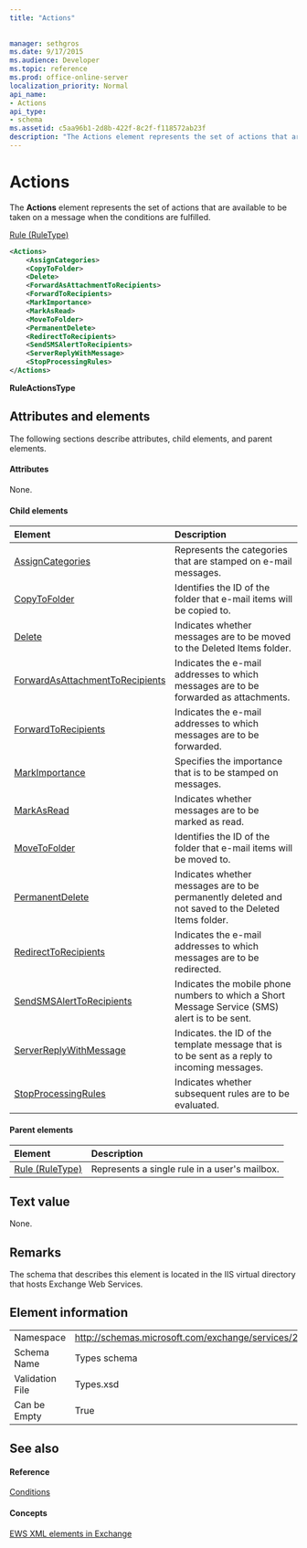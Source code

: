 ```yaml
---
title: "Actions"
 
 
manager: sethgros
ms.date: 9/17/2015
ms.audience: Developer
ms.topic: reference
ms.prod: office-online-server
localization_priority: Normal
api_name:
- Actions
api_type:
- schema
ms.assetid: c5aa96b1-2d8b-422f-8c2f-f118572ab23f
description: "The Actions element represents the set of actions that are available to be taken on a message when the conditions are fulfilled."
---
```


# Actions

The **Actions** element represents the set of actions that are available to be taken on a message when the conditions are fulfilled. 
  
[Rule (RuleType)](rule-ruletype.md)
  
```XML
<Actions>
    <AssignCategories>
    <CopyToFolder>
    <Delete>
    <ForwardAsAttachmentToRecipients>
    <ForwardToRecipients>
    <MarkImportance>
    <MarkAsRead>
    <MoveToFolder>
    <PermanentDelete>
    <RedirectToRecipients>
    <SendSMSAlertToRecipients>
    <ServerReplyWithMessage>
    <StopProcessingRules>
</Actions>
```

 **RuleActionsType**
## Attributes and elements

The following sections describe attributes, child elements, and parent elements.
  
#### Attributes

None.
  
#### Child elements

|**Element**|**Description**|
|:-----|:-----|
|[AssignCategories](assigncategories.md) <br/> |Represents the categories that are stamped on e-mail messages.  <br/> |
|[CopyToFolder](copytofolder.md) <br/> |Identifies the ID of the folder that e-mail items will be copied to.  <br/> |
|[Delete](delete.md) <br/> |Indicates whether messages are to be moved to the Deleted Items folder.  <br/> |
|[ForwardAsAttachmentToRecipients](forwardasattachmenttorecipients.md) <br/> |Indicates the e-mail addresses to which messages are to be forwarded as attachments.  <br/> |
|[ForwardToRecipients](forwardtorecipients.md) <br/> |Indicates the e-mail addresses to which messages are to be forwarded.  <br/> |
|[MarkImportance](markimportance.md) <br/> |Specifies the importance that is to be stamped on messages.  <br/> |
|[MarkAsRead](markasread.md) <br/> |Indicates whether messages are to be marked as read.  <br/> |
|[MoveToFolder](movetofolder.md) <br/> |Identifies the ID of the folder that e-mail items will be moved to.  <br/> |
|[PermanentDelete](permanentdelete.md) <br/> |Indicates whether messages are to be permanently deleted and not saved to the Deleted Items folder.  <br/> |
|[RedirectToRecipients](redirecttorecipients.md) <br/> |Indicates the e-mail addresses to which messages are to be redirected.  <br/> |
|[SendSMSAlertToRecipients](sendsmsalerttorecipients.md) <br/> |Indicates the mobile phone numbers to which a Short Message Service (SMS) alert is to be sent.  <br/> |
|[ServerReplyWithMessage](serverreplywithmessage.md) <br/> |Indicates. the ID of the template message that is to be sent as a reply to incoming messages.  <br/> |
|[StopProcessingRules](stopprocessingrules.md) <br/> |Indicates whether subsequent rules are to be evaluated.  <br/> |
   
#### Parent elements

|**Element**|**Description**|
|:-----|:-----|
|[Rule (RuleType)](rule-ruletype.md) <br/> |Represents a single rule in a user's mailbox.  <br/> |
   
## Text value

None.
  
## Remarks

The schema that describes this element is located in the IIS virtual directory that hosts Exchange Web Services.
  
## Element information

|||
|:-----|:-----|
|Namespace  <br/> |http://schemas.microsoft.com/exchange/services/2006/types  <br/> |
|Schema Name  <br/> |Types schema  <br/> |
|Validation File  <br/> |Types.xsd  <br/> |
|Can be Empty  <br/> |True  <br/> |
   
## See also

#### Reference

[Conditions](conditions.md)
#### Concepts

[EWS XML elements in Exchange](ews-xml-elements-in-exchange.md)

